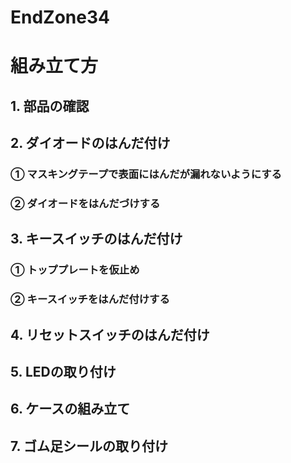# EndZone34

# 組み立て方

## 1. 部品の確認

## 2. ダイオードのはんだ付け

### ① マスキングテープで表面にはんだが漏れないようにする

### ② ダイオードをはんだづけする

## 3. キースイッチのはんだ付け

### ① トッププレートを仮止め

### ② キースイッチをはんだ付けする

## 4. リセットスイッチのはんだ付け

## 5. LEDの取り付け

## 6. ケースの組み立て

## 7. ゴム足シールの取り付け
